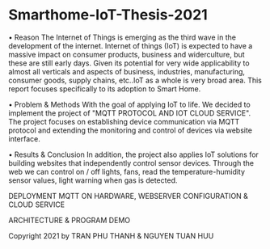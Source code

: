 # Smarthome-IoT-Thesis-2021
•	Reason
The Internet of Things is emerging as the third wave in the development of the internet. Internet of things (IoT) is expected to have a massive impact on consumer products, business and widerculture, but these are still early days. Given its potential for very wide applicability to almost all verticals and aspects of business, industries, manufacturing, consumer goods, supply chains, etc..IoT as a whole is very broad area. This report focuses specifically to its adoption to Smart Home.

•	Problem & Methods
With the goal of applying IoT to life. We decided to implement the project of "MQTT PROTOCOL AND IOT CLOUD SERVICE". The project focuses on establishing device communication via MQTT protocol and extending the monitoring and control of devices via website interface.

•	Results & Conclusion
In addition, the project also applies IoT solutions for building websites that independently control sensor devices. Through the web we can control on / off lights, fans, read the temperature-humidity sensor values, light warning when gas is detected.

DEPLOYMENT MQTT ON HARDWARE, WEBSERVER CONFIGURATION & CLOUD SERVICE

ARCHITECTURE & PROGRAM DEMO

Copyright 2021 by TRAN PHU THANH & NGUYEN TUAN HUU

